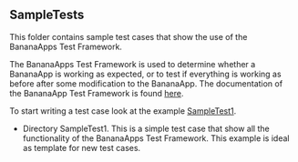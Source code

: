 ## SampleTests

This folder contains sample test cases that show the use of the BananaApps Test Framework.

The BananaApps Test Framework is used to determine whether a BananaApp is working as expected, or to test if everything is working as before after some modification to the BananaApp. The documentation of the BananaApp Test Framework is found [here](https://www.banana.ch/doc9/en/node/9026).

To start writing a test case look at the example [SampleTest1](SampleTest1).

* Directory SampleTest1. This is a simple test case that show all the functionality of the BananaApps Test Framework. This example is ideal as template for new test cases.
